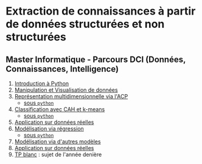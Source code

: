 # Extraction de connaissances à partir de données structurées et non structurées

## Master Informatique - Parcours DCI (Données, Connaissances, Intelligence)

1. [Introduction à Python](seance1-intro-python)
2. [Manipulation et Visualisation de données](seance2-stat-python)
3. [Représentation multidimensionnelle via l'ACP](seance3-acp.html)
    - [sous `python`](seance3-acp-python.html)
4. [Classification avec CAH et k-means](seance4-classif.html)
    - [sous `python`](seance4-classif-python.html)
5. [Application sur données réelles](seance5-donnees-reelles.html)
6. [Modélisation via régression](seance6-reglog.html)
    - [sous `python`](seance6-reglog-python.html)
7. [Modélisation via d'autres modèles](seance7-autres-python.html)
8. [Application sur données réelles](seance8-supervise.html)
9. [TP blanc](seance9-tp-blanc.html) : sujet de l'année denière




<!--


-->

<!--
Lien vers les plateformes de l'UFR Math-Info : 
- [JupyterHub](https://jupyter.ens.math-info.univ-paris5.fr/)
- [RStudio](https://rstudio.ens.math-info.univ-paris5.fr/)
-->

<!--
10 séances de 3 heures avec comme sujet : dataming/textmining
sous python ?

3. Analyse de données (ACP, AFC...)
4. Clustering
5. Scoring via régression logistique (?)
6. Arbres de décision
7. Règles d'association
8. Réseaux de neurones (MLP)
9. Evaluation
-->
